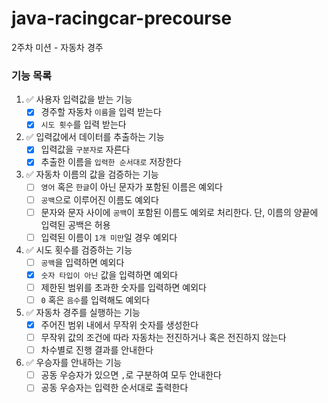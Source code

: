 # java-racingcar-precourse

2주차 미션 - 자동차 경주

### 기능 목록

1. ✅ 사용자 입력값을 받는 기능
    - [x] 경주할 자동차 `이름`을 입력 받는다
    - [x] `시도 횟수`를 입력 받는다

2. ✅ 입력값에서 데이터를 추출하는 기능
    - [x] 입력값을 `구분자로` 자른다
    - [x] 추출한 이름을 `입력한 순서대로` 저장한다

3. ✅ 자동차 이름의 값을 검증하는 기능
    - [ ] `영어` 혹은 `한글`이 아닌 문자가 포함된 이름은 예외다
    - [ ] `공백`으로 이루어진 이름도 예외다
    - [ ] 문자와 문자 사이에 `공백`이 포함된 이름도 예외로 처리한다. 단, 이름의 양끝에 입력된 공백은 허용
    - [ ] 입력된 이름이 `1개 미만`일 경우 예외다

4. ✅ 시도 횟수를 검증하는 기능
    - [ ] `공백`을 입력하면 예외다
    - [x] `숫자 타입이 아닌` 값을 입력하면 예외다
    - [ ] 제한된 범위를 초과한 숫자를 입력하면 예외다
    - [ ] `0` 혹은 `음수`를 입력해도 예외다

5. ✅ 자동차 경주를 실행하는 기능
    - [x] 주어진 범위 내에서 무작위 숫자를 생성한다
    - [ ] 무작위 값의 조건에 따라 자동차는 전진하거나 혹은 전진하지 않는다
    - [ ] 차수별로 진행 결과를 안내한다

7. ✅ 우승자를 안내하는 기능
    - [ ] 공동 우승자가 있으면 `,`로 구분하여 모두 안내한다
    - [ ] 공동 우승자는 입력한 순서대로 출력한다